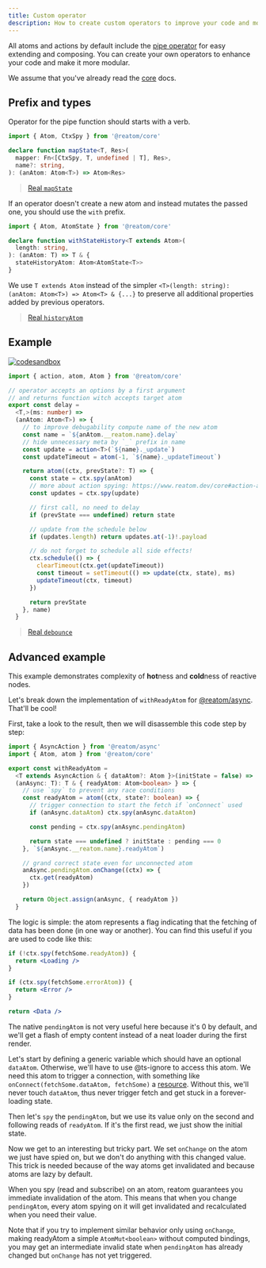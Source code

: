 ```yaml
---
title: Custom operator
description: How to create custom operators to improve your code and modularize it
---
```


All atoms and actions by default include the [pipe operator](/core#atompipe-api) for easy extending and composing.
You can create your own operators to enhance your code and make it more modular.

We assume that you've already read the [core](/core) docs.

## Prefix and types

Operator for the pipe function should starts with a verb.

```ts
import { Atom, CtxSpy } from '@reatom/core'

declare function mapState<T, Res>(
  mapper: Fn<[CtxSpy, T, undefined | T], Res>,
  name?: string,
): (anAtom: Atom<T>) => Atom<Res>
```

> [Real `mapState`](/package/lens#mapstate)

If an operator doesn't create a new atom and instead mutates the passed one, you should use the `with` prefix.

```ts
import { Atom, AtomState } from '@reatom/core'

declare function withStateHistory<T extends Atom>(
  length: string,
): (anAtom: T) => T & {
  stateHistoryAtom: Atom<AtomState<T>>
}
```

We use `T extends Atom` instead of the simpler `<T>(length: string): (anAtom: Atom<T>) => Atom<T> & {...}` to preserve all additional properties added by previous operators.

> [Real `historyAtom`](/package/undo)

## Example

[![codesandbox](https://codesandbox.io/static/img/play-codesandbox.svg)](https://codesandbox.io/p/sandbox/reatom-custom-operator-example-mym3vo)

```ts
import { action, atom, Atom } from '@reatom/core'

// operator accepts an options by a first argument
// and returns function witch accepts target atom
export const delay =
  <T,>(ms: number) =>
  (anAtom: Atom<T>) => {
    // to improve debugability compute name of the new atom
    const name = `${anAtom.__reatom.name}.delay`
    // hide unnecessary meta by `_` prefix in name
    const update = action<T>(`${name}._update`)
    const updateTimeout = atom(-1, `${name}._updateTimeout`)

    return atom((ctx, prevState?: T) => {
      const state = ctx.spy(anAtom)
      // more about action spying: https://www.reatom.dev/core#action-api
      const updates = ctx.spy(update)

      // first call, no need to delay
      if (prevState === undefined) return state

      // update from the schedule below
      if (updates.length) return updates.at(-1)!.payload

      // do not forget to schedule all side effects!
      ctx.schedule(() => {
        clearTimeout(ctx.get(updateTimeout))
        const timeout = setTimeout(() => update(ctx, state), ms)
        updateTimeout(ctx, timeout)
      })

      return prevState
    }, name)
  }
```

> [Real `debounce`](https://www.reatom.dev/package/lens#debounce)

## Advanced example

This example demonstrates complexity of **hot**ness and **cold**ness of reactive nodes.

Let's break down the implementation of `withReadyAtom` for [@reatom/async](/package/async/). That'll be cool!

First, take a look to the result, then we will disassemble this code step by step:

```ts
import { AsyncAction } from '@reatom/async'
import { Atom, atom } from '@reatom/core'

export const withReadyAtom =
  <T extends AsyncAction & { dataAtom?: Atom }>(initState = false) =>
  (anAsync: T): T & { readyAtom: Atom<boolean> } => {
    // use `spy` to prevent any race conditions
    const readyAtom = atom((ctx, state?: boolean) => {
      // trigger connection to start the fetch if `onConnect` used
      if (anAsync.dataAtom) ctx.spy(anAsync.dataAtom)

      const pending = ctx.spy(anAsync.pendingAtom)

      return state === undefined ? initState : pending === 0
    }, `${anAsync.__reatom.name}.readyAtom`)

    // grand correct state even for unconnected atom
    anAsync.pendingAtom.onChange((ctx) => {
      ctx.get(readyAtom)
    })

    return Object.assign(anAsync, { readyAtom })
  }
```

The logic is simple: the atom represents a flag indicating that the fetching of data has been done (in one way or another). You can find this useful if you are used to code like this:

```jsx
if (!ctx.spy(fetchSome.readyAtom)) {
  return <Loading />
}

if (ctx.spy(fetchSome.errorAtom)) {
  return <Error />
}

return <Data />
```

The native `pendingAtom` is not very useful here because it's 0 by default, and we'll get a flash of empty content instead of a neat loader during the first render.

Let's start by defining a generic variable which should have an optional `dataAtom`. Otherwise, we'll have to use @ts-ignore to access this atom. We need this atom to trigger a connection, with something like `onConnect(fetchSome.dataAtom, fetchSome)` a [resource](/package/async/#reatomresource). Without this, we'll never touch `dataAtom`, thus never trigger fetch and get stuck in a forever-loading state.

Then let's `spy` the `pendingAtom`, but we use its value only on the second and following reads of `readyAtom`. If it's the first read, we just show the initial state.

Now we get to an interesting but tricky part. We set `onChange` on the atom we just have spied on, but we don't do anything with this changed value. This trick is needed because of the way atoms get invalidated and because atoms are lazy by default.

When you spy (read and subscribe) on an atom, reatom guarantees you immediate invalidation of the atom. This means that when you change `pendingAtom`, every atom spying on it will get invalidated and recalculated when you need their value.

Note that if you try to implement similar behavior only using `onChange`, making readyAtom a simple `AtomMut<boolean>` without computed bindings, you may get an intermediate invalid state when `pendingAtom` has already changed but `onChange` has not yet triggered.
